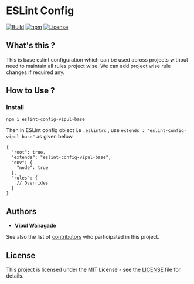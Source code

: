 # ESLint Config
[![Build](https://github.com/vipulwairagade/eslint-config/actions/workflows/test.yml/badge.svg)](https://github.com/vipulwairagade/eslint-config/actions?query=workflow%3ATest) [![npm](https://img.shields.io/npm/v/eslint-config-vipul-base.svg?maxAge=2592000?style=flat-square)](https://www.npmjs.com/package/eslint-config-vipul-base) [![License](https://img.shields.io/github/license/vipulwairagade/eslint-config)](https://github.com/vipulwairagade/eslint-config/blob/main/LICENSE)
## What's this ?
This is base eslint configuration which can be used across projects without need to maintain all rules project wise. We can add project wise rule changes if required any.

## How to Use ?
 ### Install
 `npm i eslint-config-vipul-base`

Then in ESLint config object i.e `.eslintrc` ,  use `extends : "eslint-config-vipul-base"` as given below

```
{
  "root": true,
  "extends": "eslint-config-vipul-base",
  "env": {
    "node": true
  },
  "rules": {
    // Overrides
  }
}
```

## Authors
* **Vipul Wairagade**

See also the list of [contributors](https://github.com/vipulwairagade/eslint-config/contributors) who participated in this project.

## License
This project is licensed under the MIT License - see the [LICENSE](https://github.com/vipulwairagade/eslint-config/blob/main/LICENSE) file for details.
